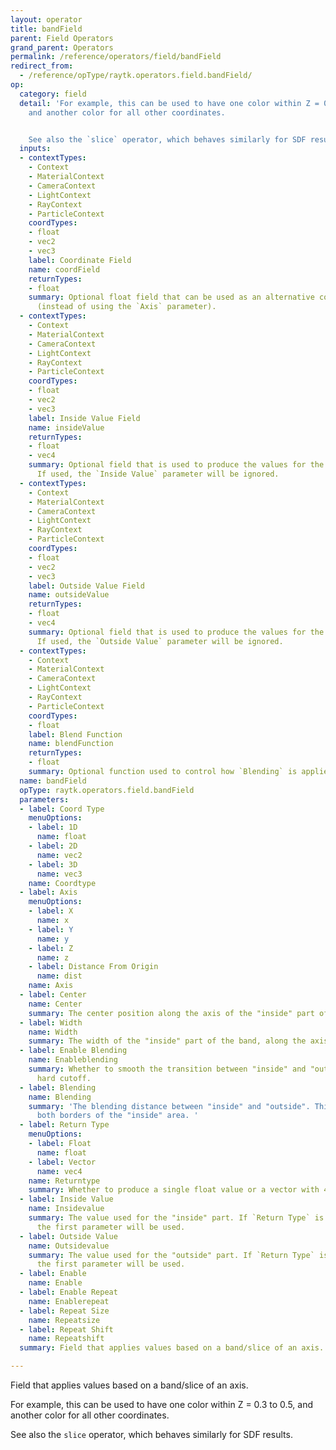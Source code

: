 ```yaml
---
layout: operator
title: bandField
parent: Field Operators
grand_parent: Operators
permalink: /reference/operators/field/bandField
redirect_from:
  - /reference/opType/raytk.operators.field.bandField/
op:
  category: field
  detail: 'For example, this can be used to have one color within Z = 0.3 to 0.5,
    and another color for all other coordinates.


    See also the `slice` operator, which behaves similarly for SDF results.'
  inputs:
  - contextTypes:
    - Context
    - MaterialContext
    - CameraContext
    - LightContext
    - RayContext
    - ParticleContext
    coordTypes:
    - float
    - vec2
    - vec3
    label: Coordinate Field
    name: coordField
    returnTypes:
    - float
    summary: Optional float field that can be used as an alternative coordinate source
      (instead of using the `Axis` parameter).
  - contextTypes:
    - Context
    - MaterialContext
    - CameraContext
    - LightContext
    - RayContext
    - ParticleContext
    coordTypes:
    - float
    - vec2
    - vec3
    label: Inside Value Field
    name: insideValue
    returnTypes:
    - float
    - vec4
    summary: Optional field that is used to produce the values for the "inside" part.
      If used, the `Inside Value` parameter will be ignored.
  - contextTypes:
    - Context
    - MaterialContext
    - CameraContext
    - LightContext
    - RayContext
    - ParticleContext
    coordTypes:
    - float
    - vec2
    - vec3
    label: Outside Value Field
    name: outsideValue
    returnTypes:
    - float
    - vec4
    summary: Optional field that is used to produce the values for the "outside" part.
      If used, the `Outside Value` parameter will be ignored.
  - contextTypes:
    - Context
    - MaterialContext
    - CameraContext
    - LightContext
    - RayContext
    - ParticleContext
    coordTypes:
    - float
    label: Blend Function
    name: blendFunction
    returnTypes:
    - float
    summary: Optional function used to control how `Blending` is applied.
  name: bandField
  opType: raytk.operators.field.bandField
  parameters:
  - label: Coord Type
    menuOptions:
    - label: 1D
      name: float
    - label: 2D
      name: vec2
    - label: 3D
      name: vec3
    name: Coordtype
  - label: Axis
    menuOptions:
    - label: X
      name: x
    - label: Y
      name: y
    - label: Z
      name: z
    - label: Distance From Origin
      name: dist
    name: Axis
  - label: Center
    name: Center
    summary: The center position along the axis of the "inside" part of the band.
  - label: Width
    name: Width
    summary: The width of the "inside" part of the band, along the axis.
  - label: Enable Blending
    name: Enableblending
    summary: Whether to smooth the transition between "inside" and "outside" vs a
      hard cutoff.
  - label: Blending
    name: Blending
    summary: 'The blending distance between "inside" and "outside". This applies to
      both borders of the "inside" area. '
  - label: Return Type
    menuOptions:
    - label: Float
      name: float
    - label: Vector
      name: vec4
    name: Returntype
    summary: Whether to produce a single float value or a vector with 4 parts.
  - label: Inside Value
    name: Insidevalue
    summary: The value used for the "inside" part. If `Return Type` is `Float`, only
      the first parameter will be used.
  - label: Outside Value
    name: Outsidevalue
    summary: The value used for the "outside" part. If `Return Type` is `Float`, only
      the first parameter will be used.
  - label: Enable
    name: Enable
  - label: Enable Repeat
    name: Enablerepeat
  - label: Repeat Size
    name: Repeatsize
  - label: Repeat Shift
    name: Repeatshift
  summary: Field that applies values based on a band/slice of an axis.

---
```



Field that applies values based on a band/slice of an axis.

For example, this can be used to have one color within Z = 0.3 to 0.5, and another color for all other coordinates.

See also the `slice` operator, which behaves similarly for SDF results.